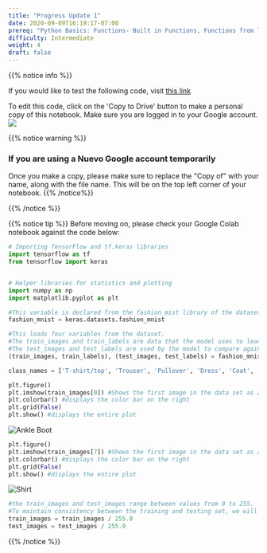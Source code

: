```yaml
---
title: "Progress Update 1"
date: 2020-09-09T16:19:17-07:00
prereq: "Python Basics: Functions- Built in Functions, Functions from libraries; Data Types- Strings, Numbers, Reading from Console; Data Structures- Lists"
difficulty: Intermediate
weight: 4
draft: false
---
```



{{% notice info %}}

If you would like to test the following code, visit <a href="https://colab.research.google.com/drive/1ndj0W1P_3uAG-L2a6LwxdJPSHbSK5WE6?usp=sharing" target="_blank">this link</a> 

To edit this code, click on the 'Copy to Drive' button to make a personal copy of this notebook. Make sure you are logged in to your Google account.
![](../media/colab_copy.png)

{{% notice warning %}}
### If you are using a Nuevo Google account temporarily
Once you make a copy, please make sure to replace the "Copy of" with your name, along with the file name. This will be on the top left corner of your notebook.
{{% /notice%}}

{{% /notice %}}


{{% notice tip %}}
Before moving on, please check your Google Colab notebook against the code below:

```python
# Importing TensorFlow and tf.keras libraries
import tensorflow as tf
from tensorflow import keras 


# Helper libraries for statistics and plotting
import numpy as np
import matplotlib.pyplot as plt 
```

```python
#This variable is declared from the fashion_mist library of the datasets section
fashion_mnist = keras.datasets.fashion_mnist 
```

```python
#This loads four variables from the dataset. 
#The train_images and train_labels are data that the model uses to learn
#The test_images and test_labels are used by the model to compare against.
(train_images, train_labels), (test_images, test_labels) = fashion_mnist.load_data()
```

```python
class_names = ['T-shirt/top', 'Trouser', 'Pullover', 'Dress', 'Coat', 'Sandal', 'Shirt', 'Sneaker', 'Bag', 'Ankle boot'  ]
```

```python
plt.figure()
plt.imshow(train_images[0]) #Shows the first image in the data set as a plot or different colored pixels
plt.colorbar() #displays the color bar on the right
plt.grid(False)
plt.show() #displays the entire plot
```
![Ankle Boot](../media/a2q1.png)

```python
plt.figure()
plt.imshow(train_images[7]) #Shows the first image in the data set as a plot or different colored pixels
plt.colorbar() #displays the color bar on the right
plt.grid(False)
plt.show() #displays the entire plot
```
![Shirt](../media/a2progress2.png)

```python
#the train_images and test_images range between values from 0 to 255. 
#To maintain consistency between the training and testing set, we will divide train_images and test_images by 255
train_images = train_images / 255.0 
test_images = test_images / 255.0
```

{{% /notice %}}

